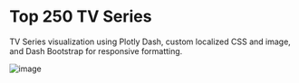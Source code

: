 # Top 250 TV Series 
TV Series visualization using Plotly Dash, custom localized CSS and image, and Dash Bootstrap for responsive formatting.


![image](https://user-images.githubusercontent.com/59975441/190932361-deca3ee6-5eda-44d2-a6fc-c2414d26076a.png)
